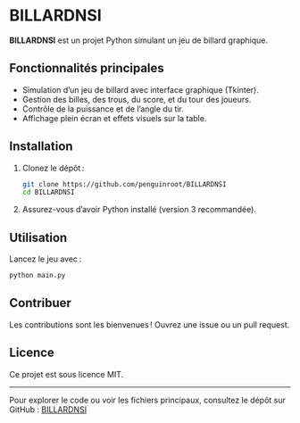 # BILLARDNSI

**BILLARDNSI** est un projet Python simulant un jeu de billard graphique.

## Fonctionnalités principales

- Simulation d’un jeu de billard avec interface graphique (Tkinter).
- Gestion des billes, des trous, du score, et du tour des joueurs.
- Contrôle de la puissance et de l’angle du tir.
- Affichage plein écran et effets visuels sur la table.

## Installation

1. Clonez le dépôt :  
   ```bash
   git clone https://github.com/penguinroot/BILLARDNSI
   cd BILLARDNSI
   ```
2. Assurez-vous d’avoir Python installé (version 3 recommandée).

## Utilisation

Lancez le jeu avec :
```bash
python main.py
```

## Contribuer

Les contributions sont les bienvenues ! Ouvrez une issue ou un pull request.

## Licence

Ce projet est sous licence MIT.

---

Pour explorer le code ou voir les fichiers principaux, consultez le dépôt sur GitHub : [BILLARDNSI](https://github.com/penguinroot/BILLARDNSI)
